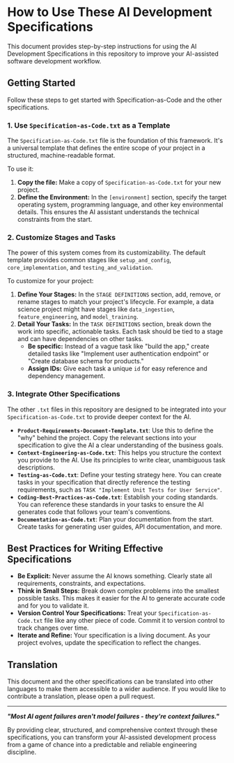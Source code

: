# How to Use These AI Development Specifications

This document provides step-by-step instructions for using the AI Development Specifications in this repository to improve your AI-assisted software development workflow.

## Getting Started

Follow these steps to get started with Specification-as-Code and the other specifications.

### 1. Use `Specification-as-Code.txt` as a Template

The `Specification-as-Code.txt` file is the foundation of this framework. It's a universal template that defines the entire scope of your project in a structured, machine-readable format.

To use it:
1.  **Copy the file:** Make a copy of `Specification-as-Code.txt` for your new project.
2.  **Define the Environment:** In the `[environment]` section, specify the target operating system, programming language, and other key environmental details. This ensures the AI assistant understands the technical constraints from the start.

### 2. Customize Stages and Tasks

The power of this system comes from its customizability. The default template provides common stages like `setup_and_config`, `core_implementation`, and `testing_and_validation`.

To customize for your project:
1.  **Define Your Stages:** In the `STAGE DEFINITIONS` section, add, remove, or rename stages to match your project's lifecycle. For example, a data science project might have stages like `data_ingestion`, `feature_engineering`, and `model_training`.
2.  **Detail Your Tasks:** In the `TASK DEFINITIONS` section, break down the work into specific, actionable tasks. Each task should be tied to a stage and can have dependencies on other tasks.
    -   **Be specific:** Instead of a vague task like "build the app," create detailed tasks like "Implement user authentication endpoint" or "Create database schema for products."
    -   **Assign IDs:** Give each task a unique `id` for easy reference and dependency management.

### 3. Integrate Other Specifications

The other `.txt` files in this repository are designed to be integrated into your `Specification-as-Code.txt` to provide deeper context for the AI.

-   **`Product-Requirements-Document-Template.txt`**: Use this to define the "why" behind the project. Copy the relevant sections into your specification to give the AI a clear understanding of the business goals.
-   **`Context-Engineering-as-Code.txt`**: This helps you structure the context you provide to the AI. Use its principles to write clear, unambiguous task descriptions.
-   **`Testing-as-Code.txt`**: Define your testing strategy here. You can create tasks in your specification that directly reference the testing requirements, such as `TASK "Implement Unit Tests for User Service"`.
-   **`Coding-Best-Practices-as-Code.txt`**: Establish your coding standards. You can reference these standards in your tasks to ensure the AI generates code that follows your team's conventions.
-   **`Documentation-as-Code.txt`**: Plan your documentation from the start. Create tasks for generating user guides, API documentation, and more.

## Best Practices for Writing Effective Specifications

-   **Be Explicit:** Never assume the AI knows something. Clearly state all requirements, constraints, and expectations.
-   **Think in Small Steps:** Break down complex problems into the smallest possible tasks. This makes it easier for the AI to generate accurate code and for you to validate it.
-   **Version Control Your Specifications:** Treat your `Specification-as-Code.txt` file like any other piece of code. Commit it to version control to track changes over time.
-   **Iterate and Refine:** Your specification is a living document. As your project evolves, update the specification to reflect the changes.

## Translation

This document and the other specifications can be translated into other languages to make them accessible to a wider audience. If you would like to contribute a translation, please open a pull request.

---

***"Most AI agent failures aren't model failures - they're context failures."***

By providing clear, structured, and comprehensive context through these specifications, you can transform your AI-assisted development process from a game of chance into a predictable and reliable engineering discipline.

